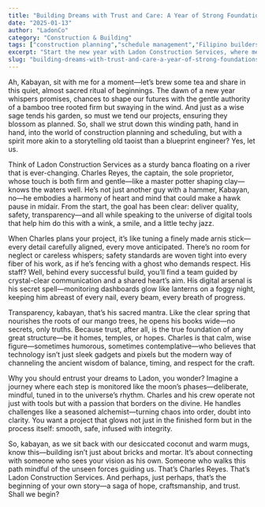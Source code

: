 ```yaml
---
title: "Building Dreams with Trust and Care: A Year of Strong Foundations"
date: "2025-01-13"
author: "LadonCo"
category: "Construction & Building"
tags: ["construction planning","schedule management","Filipino builders","trust and transparency","project excellence"]
excerpt: "Start the new year with Ladon Construction Services, where meticulous planning, transparency, and heartfelt craftsmanship turn your building dreams into reality. Discover how we set the foundation for a successful and harmonious project journey."
slug: "building-dreams-with-trust-and-care-a-year-of-strong-foundations"
---
```


Ah, Kabayan, sit with me for a moment—let’s brew some tea and share in this quiet, almost sacred ritual of beginnings. The dawn of a new year whispers promises, chances to shape our futures with the gentle authority of a bamboo tree rooted firm but swaying in the wind. And just as a wise sage tends his garden, so must we tend our projects, ensuring they blossom as planned. So, shall we strut down this winding path, hand in hand, into the world of construction planning and scheduling, but with a spirit more akin to a storytelling old taoist than a blueprint engineer? Yes, let us.

Think of Ladon Construction Services as a sturdy banca floating on a river that is ever-changing. Charles Reyes, the captain, the sole proprietor, whose touch is both firm and gentle—like a master potter shaping clay—knows the waters well. He’s not just another guy with a hammer, Kabayan, no—he embodies a harmony of heart and mind that could make a hawk pause in midair. From the start, the goal has been clear: deliver quality, safety, transparency—and all while speaking to the universe of digital tools that help him do this with a wink, a smile, and a little techy jazz.

When Charles plans your project, it’s like tuning a finely made arnis stick—every detail carefully aligned, every move anticipated. There’s no room for neglect or careless whispers; safety standards are woven tight into every fiber of his work, as if he’s fencing with a ghost who demands respect. His staff? Well, behind every successful build, you’ll find a team guided by crystal-clear communication and a shared heart’s aim. His digital arsenal is his secret spell—monitoring dashboards glow like lanterns on a foggy night, keeping him abreast of every nail, every beam, every breath of progress.

Transparency, kabayan, that’s his sacred mantra. Like the clear spring that nourishes the roots of our mango trees, he opens his books wide—no secrets, only truths. Because trust, after all, is the true foundation of any great structure—be it homes, temples, or hopes. Charles is that calm, wise figure—sometimes humorous, sometimes contemplative—who believes that technology isn’t just sleek gadgets and pixels but the modern way of channeling the ancient wisdom of balance, timing, and respect for the craft.

Why you should entrust your dreams to Ladon, you wonder? Imagine a journey where each step is monitored like the moon’s phases—deliberate, mindful, tuned in to the universe’s rhythm. Charles and his crew operate not just with tools but with a passion that borders on the divine. He handles challenges like a seasoned alchemist—turning chaos into order, doubt into clarity. You want a project that glows not just in the finished form but in the process itself: smooth, safe, infused with integrity.

So, kabayan, as we sit back with our desiccated coconut and warm mugs, know this—building isn’t just about bricks and mortar. It’s about connecting with someone who sees your vision as his own. Someone who walks this path mindful of the unseen forces guiding us. That’s Charles Reyes. That’s Ladon Construction Services. And perhaps, just perhaps, that’s the beginning of your own story—a saga of hope, craftsmanship, and trust. Shall we begin?